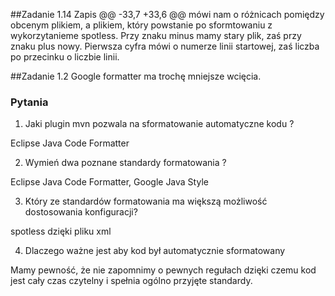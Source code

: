 ##Zadanie 1.14
Zapis @@ -33,7 +33,6 @@ mówi nam o różnicach pomiędzy obcenym plikiem,
a plikiem, który powstanie po sformtowaniu z wykorzytanieme spotless.
Przy znaku minus mamy stary plik, zaś przy znaku plus nowy. Pierwsza cyfra 
mówi o numerze linii startowej, zaś liczba po przecinku o liczbie linii.

##Zadanie 1.2
Google formatter ma trochę mniejsze wcięcia.

### Pytania 
1. Jaki plugin mvn pozwala na sformatowanie automatyczne kodu ?

Eclipse Java Code Formatter

2. Wymień dwa poznane standardy formatowania ?  

Eclipse Java Code Formatter, Google Java Style

3. Który ze standardów formatowania ma większą możliwość dostosowania konfiguracji?

spotless dzięki pliku xml

4. Dlaczego ważne jest aby kod był automatycznie sformatowany

Mamy pewność, że nie zapomnimy o pewnych regułach dzięki czemu kod jest cały czas czytelny
i spełnia ogólno przyjęte standardy.

